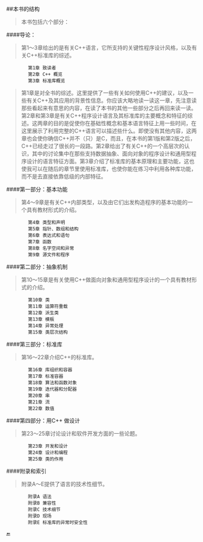 ##本书的结构

>本书包括六个部分：

####导论：
>第1～3章给出的是有关C++语言，它所支持的关键性程序设计风格，以及有关C++标准库的综述。

            第1章 致读者
            第2章 C++ 概览
            第3章 标准库概览
            
>第1章是对全书的综述。这里提供了一些有关如何使用C++的建议，以及一些有关C++及其应用的背景性信息。你应该大略地读一读这一章，先注意读那些看起来有意思的内容，在读了本书的其他一些部分之后再回来读一读。
>第2章和第3章是有关C++程序设计语言及其标准库的主要概念和特征的综述。这两章的目的是促使你在基础性概念和基本语言特征上用一些时间，在这里展示了利用完整的C++语言可以描述些什么。即使没有其他内容，这两章也会使你确信C++并不（只）是C，而且，在本书的第1版和第2版之后，C++已经走过了很长的一段路。第2章给出了有关C++的一个高层次的认识，其中的讨论集中在那些支持数据抽象、面向对象的程序设计和通用型程序设计的语言特征方面。第3章介绍了标准库的基本原理和主要功能，这也使我可以在随后的章节里使用标准库，也使你能在练习中利用各种库功能，而不是去直接依靠低级的内部特征。

####第一部分：基本功能
>第4～9章是有关C++内部类型，以及由它们出发构造程序的基本功能的一个具有教材形式的介绍。

            第4章 类型和声明
            第5章 指针、数组和结构
            第6章 表达式和语句
            第7章 函数
            第8章 名字空间和异常
            第9章 源文件和程序

####第二部分：抽象机制
>第10～15章是有关使用C++做面向对象和通用型程序设计的一个具有教材形式的介绍。

            第10章 类
            第11章 运算符重载
            第12章 派生类
            第13章 模板
            第14章 异常处理
            第15章 类层次结构

####第三部分：标准库
>第16～22章介绍C++的标准库。

            第16章 库组织和容器
            第17章 标准容器
            第18章 算法和函数对象
            第19章 迭代器和分配器
            第20章 串
            第21章 流
            第22章 数值

####第四部分：用C++ 做设计
>第23～25章讨论设计和软件开发方面的一些论题。

            第23章 开发和设计
            第24章 设计和编程
            第25章 类的作用

####附录和索引
>附录A～E提供了语言的技术性细节。

            附录A 语法
            附录B 兼容性
            附录C 技术细节
            附录D 现场
            附录E 标准库的异常时安全性
    
    
🔚
